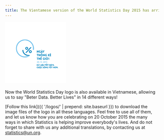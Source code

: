 ```yaml
---
title: The Vientamese version of the World Statistics Day 2015 has arrived
---
```


<img src="/logos/vi/WorldStatsDay_Logo_VI.png" alt="World Statistics Day 2015 logo in Vientamese" style="width:200px"><br><br>Now the World Statistics Day logo is also available in Vietnamese, allowing us to say "Beter Data. Better Lives" in 14 different ways!  

[Follow this link]({{ '/logos/' | prepend: site.baseurl }}) to download the image files of the logo in all these languages. Feel free to use all of them, and let us know how you are celebrating on 20 October 2015 the many ways in which Statistics is helping improve everybody's lives.  And do not forget to share with us any additional translations, by contacting us at <statistics@un.org>.

